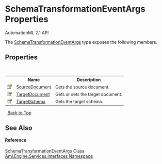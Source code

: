 # SchemaTransformationEventArgs Properties
AutomationML 2.1 API 

The <a href="T_Aml_Engine_Services_Interfaces_SchemaTransformationEventArgs">SchemaTransformationEventArgs</a> type exposes the following members.


## Properties
&nbsp;<table><tr><th></th><th>Name</th><th>Description</th></tr><tr><td>![Public property](media/pubproperty.gif "Public property")</td><td><a href="P_Aml_Engine_Services_Interfaces_SchemaTransformationEventArgs_SourceDocument">SourceDocument</a></td><td>
Gets the source document.</td></tr><tr><td>![Public property](media/pubproperty.gif "Public property")</td><td><a href="P_Aml_Engine_Services_Interfaces_SchemaTransformationEventArgs_TargetDocument">TargetDocument</a></td><td>
Gets or sets the target document.</td></tr><tr><td>![Public property](media/pubproperty.gif "Public property")</td><td><a href="P_Aml_Engine_Services_Interfaces_SchemaTransformationEventArgs_TargetSchema">TargetSchema</a></td><td>
Gets the target schema.</td></tr></table>&nbsp;
<a href="#schematransformationeventargs-properties">Back to Top</a>

## See Also


#### Reference
<a href="T_Aml_Engine_Services_Interfaces_SchemaTransformationEventArgs">SchemaTransformationEventArgs Class</a><br /><a href="N_Aml_Engine_Services_Interfaces">Aml.Engine.Services.Interfaces Namespace</a><br />